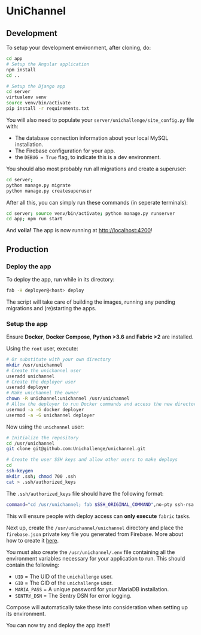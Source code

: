 
# UniChannel

## Development

To setup your development environment, after cloning, do:

```bash
cd app
# Setup the Angular application
npm install
cd ..

# Setup the Django app
cd server
virtualenv venv
source venv/bin/activate
pip install -r requirements.txt
```

You will also need to populate your `server/unichallenge/site_config.py` file with:

* The database connection information about your local MySQL installation.
* The Firebase configuration for your app.
* the `DEBUG = True` flag, to indicate this is a dev environment.

You should also most probably run all migrations and create a superuser:

```bash
cd server;
python manage.py migrate
python manage.py createsuperuser
```

After all this, you can simply run these commands (in seperate terminals):

```bash
cd server; source venv/bin/activate; python manage.py runserver
cd app; npm run start
```

And **voila!** The app is now running at [http://localhost:4200](http://localhost:4200)!

## Production

### Deploy the app

To deploy the app, run while in its directory:

```bash
fab -H deployer@<host> deploy
```

The script will take care of building the images, running any pending migrations and (re)starting the apps.

### Setup the app

Ensure **Docker**, **Docker Compose**, **Python >3.6** and **Fabric >2** are installed.

Using the `root` user, execute:

```bash
# Or substitute with your own directory
mkdir /usr/unichannel
# Create the unichannel user
useradd unichannel
# Create the deployer user
useradd deployer
# Make unichannel the owner
chown -R unichannel:unichannel /usr/unichannel
# Allow the deployer to run Docker commands and access the new directory
usermod -a -G docker deployer
usermod -a -G unichannel deployer
```

Now using the `unichannel` user:

```bash
# Initialize the repository
cd /usr/unichannel
git clone git@github.com:Unichallenge/unichannel.git

# Create the user SSH keys and allow other users to make deploys
cd
ssh-keygen
mkdir .ssh; chmod 700 .ssh
cat > .ssh/authorized_keys
```

The `.ssh/authorized_keys` file should have the following format:

```bash
command="cd /usr/unichannel; fab $SSH_ORIGINAL_COMMAND",no-pty ssh-rsa # ...
```

This will ensure people with deploy access can **only execute** `fabric` tasks.

Next up, create the `/usr/unichannel/unichannel` directory and place the `firebase.json` private key file you
generated from Firebase. More about how to create it [here](https://firebase.google.com/docs/admin/setup#initialize_the_sdk).

You must also create the `/usr/unichannel/.env` file containing all the environment variables
necessary for your application to run. This should contain the following:

* `UID` = The UID of the `unichallenge` user.
* `GID` = The GID of the `unichallenge` user.
* `MARIA_PASS` = A unique password for your MariaDB installation.
* `SENTRY_DSN` = The Sentry DSN for error logging.

Compose will automatically take these into consideration when setting up its environment.

You can now try and deploy the app itself!
